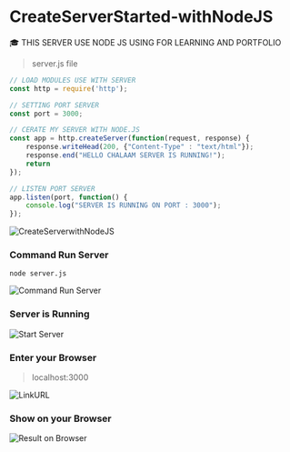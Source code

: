 # CreateServerStarted-withNodeJS
🎓 THIS SERVER USE NODE JS USING FOR LEARNING AND PORTFOLIO

> server.js file

```js
// LOAD MODULES USE WITH SERVER
const http = require('http');

// SETTING PORT SERVER
const port = 3000;

// CERATE MY SERVER WITH NODE.JS
const app = http.createServer(function(request, response) {
    response.writeHead(200, {"Content-Type" : "text/html"});
    response.end("HELLO CHALAAM SERVER IS RUNNING!");
    return
});

// LISTEN PORT SERVER
app.listen(port, function() {
    console.log("SERVER IS RUNNING ON PORT : 3000");
});
```

![CreateServerwithNodeJS](https://github.com/DevChalaam/CreateServerStarted/assets/124075393/dda45cf9-faa4-4543-9899-0207329235f7)

### Command Run Server

```
node server.js
```

![Command Run Server](https://github.com/DevChalaam/CreateServerStarted/assets/124075393/c7ae1eda-b022-4057-a365-e08afaa82c4d)

### Server is Running

![Start Server](https://github.com/DevChalaam/CreateServerStarted/assets/124075393/3edfd589-8087-46c1-bd68-191dfc883b8c)

### Enter your Browser

> localhost:3000

![LinkURL](https://github.com/DevChalaam/CreateServerStarted/assets/124075393/625b78b7-169e-48b2-b849-b497236ea644)

### Show on your Browser

![Result on Browser](https://github.com/DevChalaam/CreateServerStarted/assets/124075393/af968340-6d72-4259-bace-8957bfff6f11)
